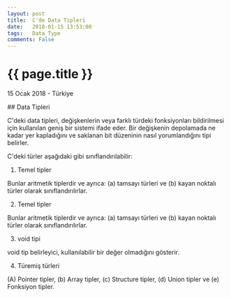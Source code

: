 ```yaml
---
layout: post
title:  C'de Data Tipleri
date:   2018-01-15 13:53:00
tags:   Data Type
comments: False
---
```


{{ page.title }}
================

<p class="meta">15 Ocak 2018 - Türkiye</p>
## Data Tipleri

C'deki data tipleri, değişkenlerin veya farklı türdeki fonksiyonları bildirilmesi için kullanılan geniş bir sistemi ifade eder. Bir değişkenin depolamada ne kadar yer kapladığını ve saklanan bit düzeninin nasıl yorumlandığını tipi belirler.

C'deki türler aşağıdaki gibi sınıflandırılabilir:

1. Temel tipler

Bunlar aritmetik tiplerdir ve ayrıca: (a) tamsayı türleri ve (b) kayan noktalı türler olarak sınıflandırılırlar.

2. Temel tipler

Bunlar aritmetik tiplerdir ve ayrıca: (a) tamsayı türleri ve (b) kayan noktalı türler olarak sınıflandırılırlar.

3. void tipi

 void tip belirleyici, kullanılabilir bir değer olmadığını gösterir.

4. Türemiş türleri

(A) Pointer tipler, (b) Array tipler, (c) Structure tipler, (d) Union tipler ve (e) Fonksiyon tipler.


